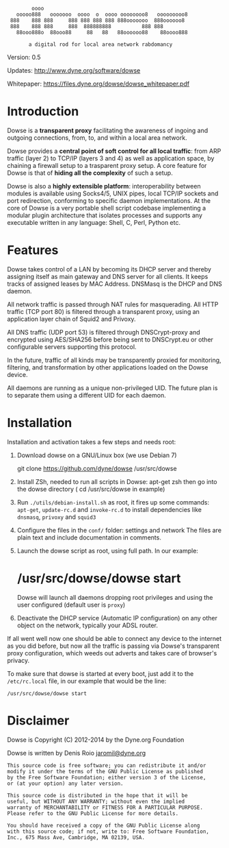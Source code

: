             oooo
       ooooo888   ooooooo  oooo  o  oooo oooooooo8   ooooooooo8
     888    888 888     888 888 888 888 888ooooooo  888oooooo8
     888    888 888     888  888888888          888 888
       88ooo888o  88ooo88     88   88   88oooooo88    88oooo888

           a digital rod for local area network rabdomancy

Version: 0.5
        
Updates: http://www.dyne.org/software/dowse    

Whitepaper: https://files.dyne.org/dowse/dowse_whitepaper.pdf

# Introduction

Dowse is a **transparent proxy** facilitating the awareness of ingoing
and outgoing connections, from, to, and within a local area network.

Dowse provides a **central point of soft control for all local
traffic**: from ARP traffic (layer 2) to TCP/IP (layers 3 and 4) as
well as application space, by chaining a firewall setup to a
trasparent proxy setup. A core feature for Dowse is that of **hiding
all the complexity** of such a setup.

Dowse is also a **highly extensible platform**: interoperability between
modules is available using Socks4/5, UNIX pipes, local TCP/IP sockets
and port redirection, conforming to specific daemon
implementations. At the core of Dowse is a very portable shell script
codebase implementing a modular plugin architecture that isolates
processes and supports any executable written in any language: Shell,
C, Perl, Python etc.

# Features

  Dowse takes control of a LAN by becoming its DHCP server and thereby
  assigning itself as main gateway and DNS server for all clients. It keeps tracks
  of assigned leases by MAC Address. DNSMasq is the DHCP and DNS daemon.

  All network traffic is passed through NAT rules for masquerading. All
  HTTP traffic (TCP port 80) is filtered through a transparent proxy, using an
  application layer chain of Squid2 and Privoxy.

  All DNS traffic (UDP port 53) is filtered through DNSCrypt-proxy and
  encrypted using AES/SHA256 before being sent to DNSCrypt.eu or other
  configurable servers supporting this protocol.

  In the future, traffic of all kinds may be transparently proxied for
  monitoring, filtering, and transformation by other applications loaded on the
  Dowse device.

  All daemons are running as a unique non-privileged UID. The future
  plan is to separate them using a different UID for each daemon.

# Installation

Installation and activation takes a few steps and needs root:

1. Download dowse on a GNU/Linux box (we use Debian 7)

    git clone https://github.com/dyne/dowse /usr/src/dowse

2. Install ZSh, needed to run all scripts in Dowse: apt-get zsh
   then go into the dowse directory ( cd /usr/src/dowse in example)

3. Run `./utils/debian-install.sh` as root, it fires up some commands:
   `apt-get`, `update-rc.d` and `invoke-rc.d` to install dependencies like
   `dnsmasq`, `privoxy` and `squid3`

4. Configure the files in the `conf/` folder: settings and network
   The files are plain text and include documentation in comments.

5. Launch the dowse script as root, using full path. In our example:

    # /usr/src/dowse/dowse start

   Dowse will launch all daemons dropping root privileges and using
   the user configured (default user is `proxy`)

6. Deactivate the DHCP service (Automatic IP configuration) on any
   other object on the network, typically your ADSL router.

If all went well now one should be able to connect any device to the
internet as you did before, but now all the traffic is passing via
Dowse's transparent proxy configuration, which weeds out adverts and
takes care of browser's privacy.

To make sure that dowse is started at every boot, just add it to the
`/etc/rc.local` file, in our example that would be the line:

    /usr/src/dowse/dowse start

# Disclaimer

Dowse is Copyright (C) 2012-2014 by the Dyne.org Foundation

Dowse is written by Denis Roio <jaromil@dyne.org>

    This source code is free software; you can redistribute it and/or
    modify it under the terms of the GNU Public License as published
    by the Free Software Foundation; either version 3 of the License,
    or (at your option) any later version.

    This source code is distributed in the hope that it will be
    useful, but WITHOUT ANY WARRANTY; without even the implied
    warranty of MERCHANTABILITY or FITNESS FOR A PARTICULAR PURPOSE.
    Please refer to the GNU Public License for more details.

    You should have received a copy of the GNU Public License along
    with this source code; if not, write to: Free Software Foundation,
    Inc., 675 Mass Ave, Cambridge, MA 02139, USA.

